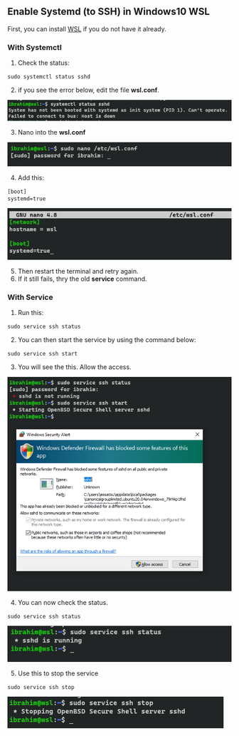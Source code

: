 ## Enable Systemd (to SSH) in Windows10 WSL

First, you can install [WSL](https://ubuntu.com/tutorials/install-ubuntu-on-wsl2-on-windows-10#1-overview) if you do not have it already.

### With Systemctl

1. Check the status:
```
sudo systemctl status sshd
```
2. if you see the error below, edit the file **wsl.conf**.

![](./images/systemd1.PNG)

3. Nano into the **wsl.conf**

![](./images/systemd2.PNG)

4. Add this:
```
[boot]
systemd=true
```
![](./images/systemd3.PNG)

5. Then restart the terminal and retry again. <br>
6. If it still fails, thry the old **service** command.

### With Service
1. Run this:
```
sudo service ssh status
```

2. You can then start the service by using the command below:
```
sudo service ssh start
```
3. You will see the this. Allow the access.

![](./images/systemd4.PNG)

4. You can now check the status.
```
sudo service ssh status
```
![](./images/systemd5.PNG)

5. Use this to stop the service
```
sudo service ssh stop
```
![](./images/systemd6.PNG)